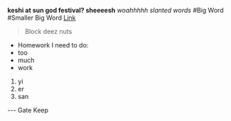 **keshi at sun god festival? sheeeesh**
*woahhhhh slanted words*
#Big Word
#Smaller Big Word
[Link](https://github.com/ant0177/cse15l-lab-reports)
>Block deez nuts
* Homework I need to do:
* too
* much
* work
1. yi
2. er
3. san

--- Gate Keep

